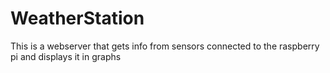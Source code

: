 # WeatherStation
This is a webserver that gets info from sensors connected to the raspberry pi and displays it in graphs
